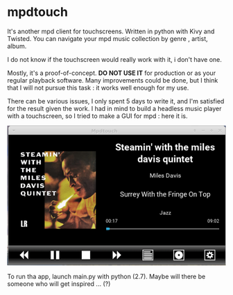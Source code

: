 # mpdtouch

It's another mpd client for touchscreens. Written in python with Kivy and Twisted.
You can navigate your mpd music collection by genre , artist, album.

I do not know if the touchscreen would really work with it, i  don't have one.

Mostly, it's a proof-of-concept. **DO NOT USE IT** for production or as your regular playback software.
Many improvements could be done, but I think that I will not pursue this task : it works well enough for my use.

There can be various issues, I only spent 5 days to write it, and I'm satisfied for the result given the work.
I had in mind to build a headless music player with a touchscreen, so I tried to make a GUI for mpd : here it is.


![Screenshot](https://github.com/fredele/mpdtouche/blob/master/Screenshots/screenshot1.png?raw=true)


To run tha app, launch main.py with python (2.7).
Maybe will there be someone who will get inspired ... (?)

